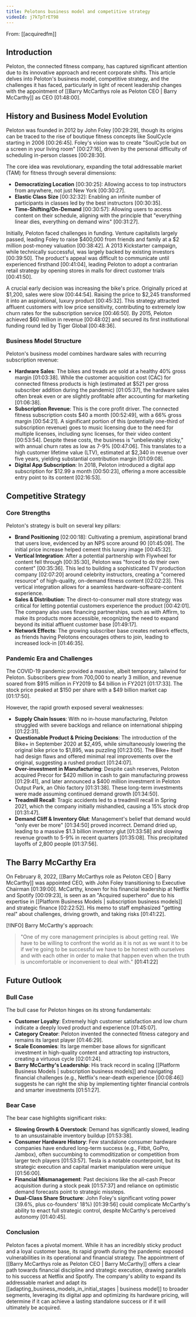 ```yaml
---
title: Pelotons business model and competitive strategy
videoId: j7kTpTrET98
---
```


From: [[acquiredfm]] <br/> 

## Introduction
Peloton, the connected fitness company, has captured significant attention due to its innovative approach and recent corporate shifts. This article delves into Peloton's business model, competitive strategy, and the challenges it has faced, particularly in light of recent leadership changes with the appointment of [[Barry McCarthys role as Peloton CEO | Barry McCarthy]] as CEO <a class="yt-timestamp" data-t="01:48:00">[01:48:00]</a>.

## History and Business Model Evolution
Peloton was founded in 2012 by John Foley <a class="yt-timestamp" data-t="00:29:29">[00:29:29]</a>, though its origins can be traced to the rise of boutique fitness concepts like SoulCycle starting in 2006 <a class="yt-timestamp" data-t="00:26:45">[00:26:45]</a>. Foley's vision was to create "SoulCycle but on a screen in your living room" <a class="yt-timestamp" data-t="00:27:16">[00:27:16]</a>, driven by the personal difficulty of scheduling in-person classes <a class="yt-timestamp" data-t="00:28:30">[00:28:30]</a>.

The core idea was revolutionary, expanding the total addressable market (TAM) for fitness through several dimensions:
*   **Democratizing Location** <a class="yt-timestamp" data-t="00:30:25">[00:30:25]</a>: Allowing access to top instructors from anywhere, not just New York <a class="yt-timestamp" data-t="00:30:27">[00:30:27]</a>.
*   **Elastic Class Size** <a class="yt-timestamp" data-t="00:32:32">[00:32:32]</a>: Enabling an infinite number of participants in classes led by the best instructors <a class="yt-timestamp" data-t="00:30:35">[00:30:35]</a>.
*   **Time-Shifting/On-Demand** <a class="yt-timestamp" data-t="00:30:57">[00:30:57]</a>: Allowing users to access content on their schedule, aligning with the principle that "everything linear dies, everything on demand wins" <a class="yt-timestamp" data-t="00:31:27">[00:31:27]</a>.

Initially, Peloton faced challenges in funding. Venture capitalists largely passed, leading Foley to raise $400,000 from friends and family at a $2 million post-money valuation <a class="yt-timestamp" data-t="00:38:42">[00:38:42]</a>. A 2013 Kickstarter campaign, while technically successful, was largely backed by existing investors <a class="yt-timestamp" data-t="00:39:50">[00:39:50]</a>. The product's appeal was difficult to communicate until experienced firsthand <a class="yt-timestamp" data-t="00:41:04">[00:41:04]</a>, leading Peloton to adopt a contrarian retail strategy by opening stores in malls for direct customer trials <a class="yt-timestamp" data-t="00:41:50">[00:41:50]</a>.

A crucial early decision was increasing the bike's price. Originally priced at $1,200, sales were slow <a class="yt-timestamp" data-t="00:44:54">[00:44:54]</a>. Raising the price to $2,245 transformed it into an aspirational, luxury product <a class="yt-timestamp" data-t="00:45:32">[00:45:32]</a>. This strategy attracted affluent customers with low price sensitivity, contributing to extremely low churn rates for the subscription service <a class="yt-timestamp" data-t="00:46:50">[00:46:50]</a>. By 2015, Peloton achieved $60 million in revenue <a class="yt-timestamp" data-t="00:48:02">[00:48:02]</a> and secured its first institutional funding round led by Tiger Global <a class="yt-timestamp" data-t="00:48:36">[00:48:36]</a>.

### Business Model Structure
Peloton's business model combines hardware sales with recurring subscription revenue:
*   **Hardware Sales**: The bikes and treads are sold at a healthy 40% gross margin <a class="yt-timestamp" data-t="01:03:38">[01:03:38]</a>. While the customer acquisition cost (CAC) for connected fitness products is high (estimated at $521 per gross subscriber addition during the pandemic) <a class="yt-timestamp" data-t="01:05:37">[01:05:37]</a>, the hardware sales often break even or are slightly profitable after accounting for marketing <a class="yt-timestamp" data-t="01:06:38">[01:06:38]</a>.
*   **Subscription Revenue**: This is the core profit driver. The connected fitness subscription costs $40 a month <a class="yt-timestamp" data-t="00:52:49">[00:52:49]</a>, with a 66% gross margin <a class="yt-timestamp" data-t="00:54:21">[00:54:21]</a>. A significant portion of this (potentially one-third of subscription revenue) goes to music licensing due to the need for multiple licenses, including sync licenses, for their video content <a class="yt-timestamp" data-t="00:53:54">[00:53:54]</a>. Despite these costs, the business is "unbelievably sticky," with annual churn rates as low as 7-9% <a class="yt-timestamp" data-t="00:47:06">[00:47:06]</a>. This translates to a high customer lifetime value (LTV), estimated at $2,340 in revenue over five years, yielding substantial contribution margin <a class="yt-timestamp" data-t="01:09:08">[01:09:08]</a>.
*   **Digital App Subscription**: In 2018, Peloton introduced a digital app subscription for $12.99 a month <a class="yt-timestamp" data-t="00:50:23">[00:50:23]</a>, offering a more accessible entry point to its content <a class="yt-timestamp" data-t="02:16:53">[02:16:53]</a>.

## Competitive Strategy

### Core Strengths
Peloton's strategy is built on several key pillars:
*   **Brand Positioning** <a class="yt-timestamp" data-t="02:00:18">[02:00:18]</a>: Cultivating a premium, aspirational brand that users love, evidenced by an NPS score around 90 <a class="yt-timestamp" data-t="01:45:09">[01:45:09]</a>. The initial price increase helped cement this luxury image <a class="yt-timestamp" data-t="00:45:32">[00:45:32]</a>.
*   **Vertical Integration**: After a potential partnership with Flywheel for content fell through <a class="yt-timestamp" data-t="00:35:30">[00:35:30]</a>, Peloton was "forced to do their own content" <a class="yt-timestamp" data-t="00:35:36">[00:35:36]</a>. This led to building a sophisticated TV production company <a class="yt-timestamp" data-t="02:07:20">[02:07:20]</a> around celebrity instructors, creating a "cornered resource" of high-quality, on-demand fitness content <a class="yt-timestamp" data-t="02:02:23">[02:02:23]</a>. This vertical integration allows for a seamless hardware-software-content experience.
*   **Sales & Distribution**: The direct-to-consumer mall store strategy was critical for letting potential customers experience the product <a class="yt-timestamp" data-t="00:42:01">[00:42:01]</a>. The company also uses financing partnerships, such as with Affirm, to make its products more accessible, recognizing the need to expand beyond its initial affluent customer base <a class="yt-timestamp" data-t="01:49:17">[01:49:17]</a>.
*   **Network Effects**: The growing subscriber base creates network effects, as friends having Pelotons encourages others to join, leading to increased lock-in <a class="yt-timestamp" data-t="01:46:35">[01:46:35]</a>.

### Pandemic Era and Challenges
The COVID-19 pandemic provided a massive, albeit temporary, tailwind for Peloton. Subscribers grew from 700,000 to nearly 3 million, and revenue soared from $915 million in FY2019 to $4 billion in FY2021 <a class="yt-timestamp" data-t="01:17:33">[01:17:33]</a>. The stock price peaked at $150 per share with a $49 billion market cap <a class="yt-timestamp" data-t="01:17:50">[01:17:50]</a>.

However, the rapid growth exposed several weaknesses:
*   **Supply Chain Issues**: With no in-house manufacturing, Peloton struggled with severe backlogs and reliance on international shipping <a class="yt-timestamp" data-t="01:22:31">[01:22:31]</a>.
*   **Questionable Product & Pricing Decisions**: The introduction of the Bike+ in September 2020 at $2,495, while simultaneously lowering the original bike price to $1,895, was puzzling <a class="yt-timestamp" data-t="01:23:05">[01:23:05]</a>. The Bike+ itself had design flaws and offered minimal real improvements over the original, suggesting a rushed product <a class="yt-timestamp" data-t="01:24:07">[01:24:07]</a>.
*   **Over-investment in Manufacturing**: Despite cash reserves, Peloton acquired Precor for $420 million in cash to gain manufacturing prowess <a class="yt-timestamp" data-t="01:29:41">[01:29:41]</a>, and later announced a $400 million investment in Peloton Output Park, an Ohio factory <a class="yt-timestamp" data-t="01:31:38">[01:31:38]</a>. These long-term investments were made assuming continued demand growth <a class="yt-timestamp" data-t="01:34:50">[01:34:50]</a>.
*   **Treadmill Recall**: Tragic accidents led to a treadmill recall in Spring 2021, which the company initially mishandled, causing a 15% stock drop <a class="yt-timestamp" data-t="01:31:47">[01:31:47]</a>.
*   **Demand Cliff & Inventory Glut**: Management's belief that demand would "only ever be more" <a class="yt-timestamp" data-t="01:34:50">[01:34:50]</a> proved incorrect. Demand dried up, leading to a massive $1.3 billion inventory glut <a class="yt-timestamp" data-t="01:33:58">[01:33:58]</a> and slowing revenue growth to 5-9% in recent quarters <a class="yt-timestamp" data-t="01:35:08">[01:35:08]</a>. This precipitated layoffs of 2,800 people <a class="yt-timestamp" data-t="01:37:56">[01:37:56]</a>.

## The Barry McCarthy Era

On February 8, 2022, [[Barry McCarthys role as Peloton CEO | Barry McCarthy]] was appointed CEO, with John Foley transitioning to Executive Chairman <a class="yt-timestamp" data-t="01:39:00">[01:39:00]</a>. McCarthy, known for his financial leadership at Netflix and Spotify <a class="yt-timestamp" data-t="00:09:23">[00:09:23]</a>, is seen as an "Acquired superhero" due to his expertise in [[Platform Business Models | subscription business models]] and strategic finance <a class="yt-timestamp" data-t="02:22:52">[02:22:52]</a>. His memo to staff emphasized "getting real" about challenges, driving growth, and taking risks <a class="yt-timestamp" data-t="01:41:22">[01:41:22]</a>.

[!INFO] Barry McCarthy's approach:
> "One of my core management principles is about getting real. We have to be willing to confront the world as it is not as we want it to be if we're going to be successful we have to be honest with ourselves and with each other in order to make that happen even when the truth is uncomfortable or inconvenient to deal with." <a class="yt-timestamp" data-t="01:41:22">[01:41:22]</a>

## Future Outlook

### Bull Case
The bull case for Peloton hinges on its strong fundamentals:
*   **Customer Loyalty**: Extremely high customer satisfaction and low churn indicate a deeply loved product and experience <a class="yt-timestamp" data-t="01:45:07">[01:45:07]</a>.
*   **Category Creator**: Peloton invented the connected fitness category and remains its largest player <a class="yt-timestamp" data-t="01:46:29">[01:46:29]</a>.
*   **Scale Economies**: Its large member base allows for significant investment in high-quality content and attracting top instructors, creating a virtuous cycle <a class="yt-timestamp" data-t="02:01:24">[02:01:24]</a>.
*   **Barry McCarthy's Leadership**: His track record in scaling [[Platform Business Models | subscription business models]] and navigating financial challenges (e.g., Netflix's near-death experience <a class="yt-timestamp" data-t="00:08:46">[00:08:46]</a>) suggests he can right the ship by implementing tighter financial controls and smarter investments <a class="yt-timestamp" data-t="01:51:27">[01:51:27]</a>.

### Bear Case
The bear case highlights significant risks:
*   **Slowing Growth & Overstock**: Demand has significantly slowed, leading to an unsustainable inventory buildup <a class="yt-timestamp" data-t="01:53:38">[01:53:38]</a>.
*   **Consumer Hardware History**: Few standalone consumer hardware companies have endured long-term success (e.g., Fitbit, GoPro, Jambox), often succumbing to commoditization or competition from larger tech players <a class="yt-timestamp" data-t="01:53:57">[01:53:57]</a>. Tesla is a notable counterpoint, but its strategic execution and capital market manipulation were unique <a class="yt-timestamp" data-t="01:56:00">[01:56:00]</a>.
*   **Financial Mismanagement**: Past decisions like the all-cash Precor acquisition during a stock peak <a class="yt-timestamp" data-t="01:57:37">[01:57:37]</a> and reliance on optimistic demand forecasts point to strategic missteps.
*   **Dual-Class Share Structure**: John Foley's significant voting power (39.6%, plus co-founders' 18%) <a class="yt-timestamp" data-t="01:39:56">[01:39:56]</a> could complicate McCarthy's ability to enact full strategic control, despite McCarthy's perceived autonomy <a class="yt-timestamp" data-t="01:40:45">[01:40:45]</a>.

### Conclusion
Peloton faces a pivotal moment. While it has an incredibly sticky product and a loyal customer base, its rapid growth during the pandemic exposed vulnerabilities in its operational and financial strategy. The appointment of [[Barry McCarthys role as Peloton CEO | Barry McCarthy]] offers a clear path towards financial discipline and strategic execution, drawing parallels to his success at Netflix and Spotify. The company's ability to expand its addressable market and adapt its [[adapting_business_models_in_initial_stages | business model]] to broader segments, leveraging its digital app and optimizing its hardware pricing, will determine if it can achieve a lasting standalone success or if it will ultimately be acquired.